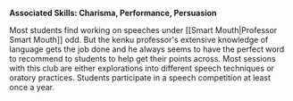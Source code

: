 **Associated Skills: Charisma, Performance, Persuasion**

Most students find working on speeches under [[Smart Mouth|Professor Smart Mouth]] odd. But the kenku professor's extensive knowledge of language gets the job done and he always seems to have the perfect word to recommend to students to help get their points across. Most sessions with this club are either explorations into different speech techniques or oratory practices. Students participate in a speech competition at least once a year.